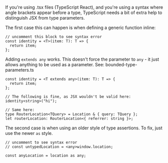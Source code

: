 If you're using .tsx files (TypeScript React), and you're using a syntax
where angle brackets appear before a type, TypeScript needs a bit of extra
help to distinguish JSX from type parameters.

The first case this can happen is when defining a generic function inline:

```tsx
// uncomment this block to see syntax error
const identity = <T>(item: T): T => {
  return item;
};
```

Adding `extends any` works. This doesn't force the parameter to `any` - it
just allows anything to be used as a parameter. See: bounded-type-parameters.ts

```tsx
const identity = <T extends any>(item: T): T => {
  return item;
};

// The following is fine, as JSX wouldn't be valid here:
identity<string>("hi");

// Same here:
type RouterLocation<TQuery> = Location & { query: TQuery };
let routerLocation: RouterLocation<{ referrer: string }>;
```

The second case is when using an older style of type assertions. To fix, just use the newer `as` style.

```tsx
// uncomment to see syntax error
// const untypedLocation = <any>window.location;

const anyLocation = location as any;
```
